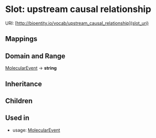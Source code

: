 # Slot: upstream causal relationship




URI: [http://bioentity.io/vocab/upstream_causal_relationship](slot_uri)
## Mappings

## Domain and Range

[MolecularEvent](MolecularEvent.md) -> **string**
## Inheritance

## Children

## Used in

 *  usage: [MolecularEvent](MolecularEvent.md)
